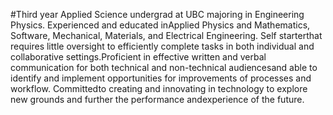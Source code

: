 #Third year Applied Science undergrad at UBC majoring in Engineering Physics. Experienced and educated inApplied Physics and Mathematics, Software, Mechanical, Materials, and Electrical Engineering. Self starterthat requires little oversight to efficiently complete tasks in both individual and collaborative settings.Proficient in effective written and verbal communication for both technical and non-technical audiencesand able to identify and implement opportunities for improvements of processes and workflow. Committedto creating and innovating in technology to explore new grounds and further the performance andexperience of the future.
